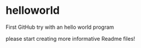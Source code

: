 # helloworld
First GitHub try with an hello world program

please start creating more informative Readme files!
